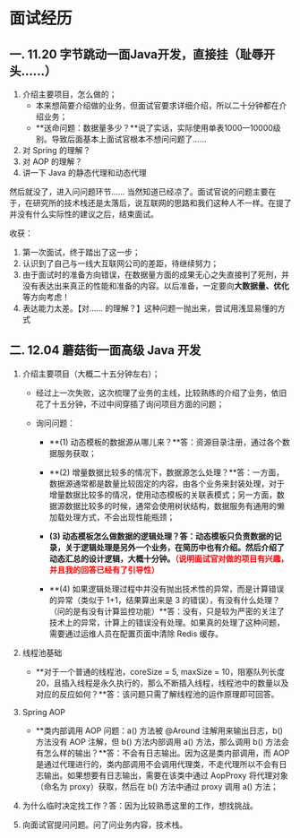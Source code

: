 # 面试经历

## 一. 11.20 字节跳动一面Java开发，直接挂（耻辱开头……）

1. 介绍主要项目，怎么做的；
   - 本来想简要介绍做的业务，但面试官要求详细介绍，所以二十分钟都在介绍业务；
   - **送命问题：数据量多少？**说了实话，实际使用单表1000—10000级别。导致后面基本上面试官根本不想问问题了……
2. 对 Spring 的理解？
3. 对 AOP 的理解？
4. 讲一下 Java 的静态代理和动态代理



然后就没了，进入问问题环节…… 当然知道已经凉了。面试官说的问题主要在于，在研究所的技术栈还是太落后，说互联网的思路和我们这种人不一样。在提了并没有什么实际性的建议之后，结束面试。  

收获：

1. 第一次面试，终于踏出了这一步；
2. 认识到了自己与一线大互联网公司的差距，待继续努力；
3. 由于面试时的准备方向错误，在数据量方面的成果无心之失直接判了死刑，并没有表达出来真正的性能和准备的内容。以后准备，一定要向**大数据量、优化**等方向考虑！
4. 表达能力太差。【对…… 的理解？】这种问题一抛出来，尝试用浅显易懂的方式

## 二. 12.04 蘑菇街一面高级 Java 开发

1. 介绍主要项目（大概二十五分钟左右）；

   - 经过上一次失败，这次梳理了业务的主线，比较熟练的介绍了业务，依旧花了十五分钟，不过中间穿插了询问项目方面的问题；

   - 询问问题：

     - **(1) 动态模板的数据源从哪儿来？**答：资源目录注册，通过各个数据服务获取；

     - **(2) 增量数据比较多的情况下，数据源怎么处理？**答：一方面，数据源通常都是数量比较固定的内容，由各个业务来封装处理，对于增量数据比较多的情况，使用动态模板的关联表模式；另一方面，数据源数据比较多的时候，通常会使用树状结构，数据服务有通用的懒加载处理方式，不会出现性能瓶颈；
     - **(3) 动态模板怎么做数据的逻辑处理？**答：动态模板只负责数据的记录，关于逻辑处理是另外一个业务，在简历中也有介绍。然后介绍了动态汇总的设计逻辑，大概十分钟。**<font color=red>（说明面试官对做的项目有兴趣，并且我的回答已经有了引导性）</font>**
     - **(4) 如果逻辑处理过程中并没有抛出技术性的异常，而是计算错误的异常（类似于 1+1，结果算出来是 3 的错误），有没有什么处理？（问的是有没有计算监控功能）**答：没有，只是较为严密的关注了技术上的异常，计算上的错误没有处理。如果真的处理了这种问题，需要通过运维人员在配置页面中清除 Redis 缓存。

2. 线程池基础

   - **对于一个普通的线程池，coreSize = 5, maxSize = 10，阻塞队列长度 20，且插入线程是永久执行的，那么不断插入线程，线程池中的数量以及对应的反应如何？**答：该问题只需了解线程池的运作原理即可回答。

3. Spring AOP

   - **类内部调用 AOP 问题：a() 方法被 @Around 注解用来输出日志，b() 方法没有 AOP 注解，但 b() 方法内部调用 a() 方法，那么调用 b() 方法会有怎么样的输出？**答：不会有日志输出。因为这是类内部调用，而 AOP 是通过代理进行的，类内部调用不会调用代理类，不走代理所以不会有日志输出。如果想要有日志输出，需要在该类中通过 AopProxy 将代理对象（命名为 proxy）获取，然后在 b() 方法中通过 proxy 调用 a() 方法；

4. 为什么临时决定找工作？答：因为比较熟悉这里的工作，想找挑战。

5. 向面试官提问问题。问了问业务内容，技术栈。